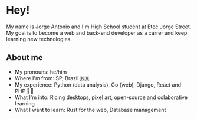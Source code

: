 # Hey!

My name is Jorge Antonio and I'm High School student at Etec Jorge Street. My goal is to become a web and back-end developer as a carrer and keep learning new technologies.

## About me

- My pronouns: he/him
- Where I'm from: SP, Brazil 🇧🇷
- My experience: Python (data analysis), Go (web), Django, React and PHP 🧑‍🔧
- What I'm into: Ricing desktops, pixel art, open-source and colaborative learning
- What I want to learn: Rust for the web, Database management

<!-- ascii art banner -->
